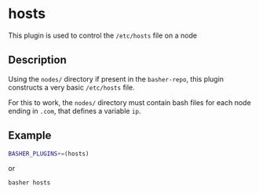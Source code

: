 hosts
=====

This plugin is used to control the `/etc/hosts` file on a node

Description
-----------

Using the `nodes/` directory if present in the `basher-repo`, this plugin
constructs a very basic `/etc/hosts` file.

For this to work, the `nodes/` directory must contain bash files for each node
ending in `.com`, that defines a variable `ip`.

Example
-------

``` bash
BASHER_PLUGINS+=(hosts)
```

or

    basher hosts
